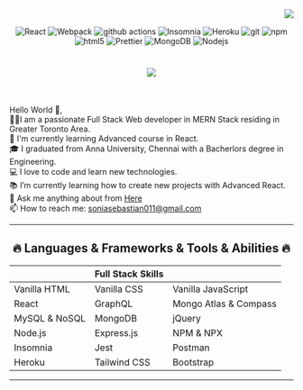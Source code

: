 <img align="right" src="https://visitor-badge.laobi.icu/badge?page_id=soniasebastian.soniasebastian">
<br>

<p align="center">
  <img alt="React" src="https://img.shields.io/badge/-React-45b8d8?style=flat-square&logo=react&logoColor=white" />
  <img alt="Webpack" src="https://img.shields.io/badge/-Webpack-8DD6F9?style=flat-square&logo=webpack&logoColor=white" /> 
  <img alt="github actions" src="https://img.shields.io/badge/-Github_Actions-2088FF?style=flat-square&logo=github-actions&logoColor=white" />
  <img alt="Insomnia" src="https://img.shields.io/badge/-Insomnia-5849BE?style=flat-square&logo=insomnia&logoColor=white" />
  <img alt="Heroku" src="https://img.shields.io/badge/-Heroku-430098?style=flat-square&logo=heroku&logoColor=white" />
  <img alt="git" src="https://img.shields.io/badge/-Git-F05032?style=flat-square&logo=git&logoColor=white" />
  <img alt="npm" src="https://img.shields.io/badge/-NPM-CB3837?style=flat-square&logo=npm&logoColor=white" />
  <img alt="html5" src="https://img.shields.io/badge/-HTML5-E34F26?style=flat-square&logo=html5&logoColor=white" />
  <img alt="Prettier" src="https://img.shields.io/badge/-Prettier-F7B93E?style=flat-square&logo=prettier&logoColor=white" />
  <img alt="MongoDB" src="https://img.shields.io/badge/-MongoDB-13aa52?style=flat-square&logo=mongodb&logoColor=white" />
  <img alt="Nodejs" src="https://img.shields.io/badge/-Nodejs-43853d?style=flat-square&logo=Node.js&logoColor=white" />
  </p>

<h1 align="center">
  <a href="https://git.io/typing-svg">
    <img src="https://readme-typing-svg.herokuapp.com/?lines=Hello,+There!+👋;I+am+Sonia+Sebastian....;Nice+to+meet+you!&center=true&size=30">
  </a>
</h1>

<br>
<p align="left">
  Hello World 👋,
  <br>
  👩‍🏫I am a passionate Full Stack Web developer in MERN Stack residing in Greater Toronto Area.
  <br>
  🔬 I'm currently learning Advanced course in React.
  <br>
  🎓 I graduated from Anna University, Chennai with a Bacherlors degree in Engineering.
  <br>
  💻 I love to code and learn new technologies.
  <br>
  📚 I’m currently learning how to create new projects with Advanced React.
  <br>  
  💬 Ask me anything about from <a href="https://github.com/soniasebastian/soniasebastian/issues" title="Issues">Here</a>
  <br>
  📫 How to reach me: <a href="mailto: soniasebastian011@gmail.com">soniasebastian011@gmail.com</a>
</p>


<hr>
<h2 align="center">🔥 Languages & Frameworks & Tools & Abilities 🔥</h2>

  ||        Full Stack Skills  ||                              
  | ------------- | ------------ | ------------------ |
  | Vanilla HTML  | Vanilla CSS  | Vanilla JavaScript |
  | React         | GraphQL      | Mongo Atlas & Compass |
  | MySQL & NoSQL | MongoDB      | jQuery             |
  | Node.js | Express.js | NPM & NPX | 
  | Insomnia | Jest | Postman |
  | Heroku | Tailwind CSS | Bootstrap |
  
  <hr>
  
  


<!---
soniasebastian/soniasebastian is a ✨ special ✨ repository because its `README.md` (this file) appears on your GitHub profile.
You can click the Preview link to take a look at your changes.
--->
